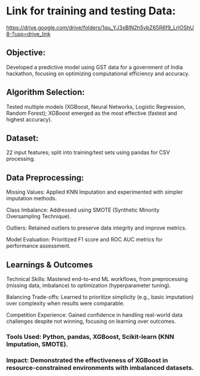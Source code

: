 
# Link for training and testing Data:
https://drive.google.com/drive/folders/1qu_YJ3xBlN2h5vbZ65R6f9_LrIOShU8-?usp=drive_link

## Objective: 
Developed a predictive model using GST data for a government of India hackathon, focusing on optimizing computational efficiency and accuracy.

## Algorithm Selection: 
Tested multiple models (XGBoost, Neural Networks, Logistic Regression, Random Forest); XGBoost emerged as the most effective (fastest and highest accuracy).

## Dataset: 
22 input features; split into training/test sets using pandas for CSV processing.


## Data Preprocessing:

Missing Values: Applied KNN Imputation and experimented with simpler imputation methods.

Class Imbalance: Addressed using SMOTE (Synthetic Minority Oversampling Technique).

Outliers: Retained outliers to preserve data integrity and improve metrics.

Model Evaluation: Prioritized F1 score and ROC AUC metrics for performance assessment.

## Learnings & Outcomes

Technical Skills: Mastered end-to-end ML workflows, from preprocessing (missing data, imbalance) to optimization (hyperparameter tuning).

Balancing Trade-offs: Learned to prioritize simplicity (e.g., basic imputation) over complexity when results were comparable.

Competition Experience: Gained confidence in handling real-world data challenges despite not winning, focusing on learning over outcomes.

### Tools Used: Python, pandas, XGBoost, Scikit-learn (KNN Imputation, SMOTE).
### Impact: Demonstrated the effectiveness of XGBoost in resource-constrained environments with imbalanced datasets.
